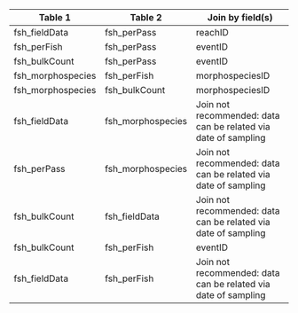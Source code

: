 |Table 1|Table 2|Join by field(s)|
|------------------------|------------------------|-------------------------------|
fsh_fieldData|fsh_perPass|reachID
fsh_perFish|fsh_perPass|eventID
fsh_bulkCount|fsh_perPass|eventID
fsh_morphospecies|fsh_perFish|morphospeciesID
fsh_morphospecies|fsh_bulkCount|morphospeciesID
fsh_fieldData|fsh_morphospecies|Join not recommended: data can be related via date of sampling
fsh_perPass|fsh_morphospecies|Join not recommended: data can be related via date of sampling
fsh_bulkCount|fsh_fieldData|Join not recommended: data can be related via date of sampling
fsh_bulkCount|fsh_perFish|eventID
fsh_fieldData|fsh_perFish|Join not recommended: data can be related via date of sampling

